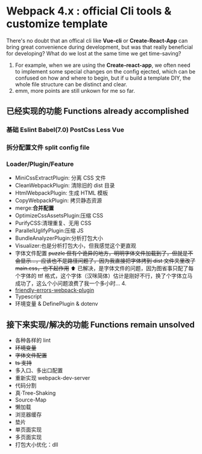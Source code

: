 # Webpack 4.x : official Cli tools & customize template

There's no doubt that an offical cli like **Vue-cli** or **Create-React-App** can bring great convenience during development, but was that really beneficial for developing?
What do we lost at the same time we get time-saving?

1. For example, when we are using the **Create-react-app**, we often need to implement some special changes on the config ejected, which can be confused on how and where to begin, but if u build a template DIY, the whole file structure can be distinct and clear.
2. emm, more points are still unkown for me so far.

## 已经实现的功能 Functions already accomplished

### 基础 Eslint Babel(7.0) PostCss Less Vue

### 拆分配置文件 split config file

### Loader/Plugin/Feature

- MiniCssExtractPlugin: 分离 CSS 文件
- CleanWebpackPlugin: 清除旧的 dist 目录
- HtmlWebpackPlugin: 生成 HTML 模板
- CopyWebpackPlugin: 拷贝静态资源
- merge:**合并配置**
- OptimizeCssAssetsPlugin:压缩 CSS
- PurifyCSS:清理重复、无用 CSS
- ParallelUglifyPlugin:压缩 JS
- BundleAnalyzerPlugin:分析打包大小
- Visualizer:也是分析打包大小，但我感觉这个更直观
- 字体文件配置
  ~~puzzle 但有个诡异的地方，明明字体文件加载到了，但就是不会显示...，应该也不是路径问题了，因为我直接把字体拷到 dist 文件夹里改了 main.css，也不起作用~~
  ⬆ 已解决，是字体文件的问题，因为图省事只配了每个字体的 ttf 格式，这个字体（汉咪简体）估计是刚好不行，换了个字体立马成功了，这么个小问题浪费了我一个多小时... 4.
- [friendly-errors-webpack-plugin](https://www.npmjs.com/package/friendly-errors-webpack-plugin)
- Typescript
- 环境变量 & DefinePlugin & dotenv

## 接下来实现/解决的功能 Functions remain unsolved

- 各种各样的 lint
- ~~环境变量~~
- ~~字体文件配置~~
- ~~ts 支持~~
- 多入口、多出口配置
- 重新实现 webpack-dev-server
- 代码分割
- 真·Tree-Shaking
- Source-Map
- 懒加载
- 浏览器缓存
- 垫片
- 单页面实现
- 多页面实现
- 打包大小优化：dll
